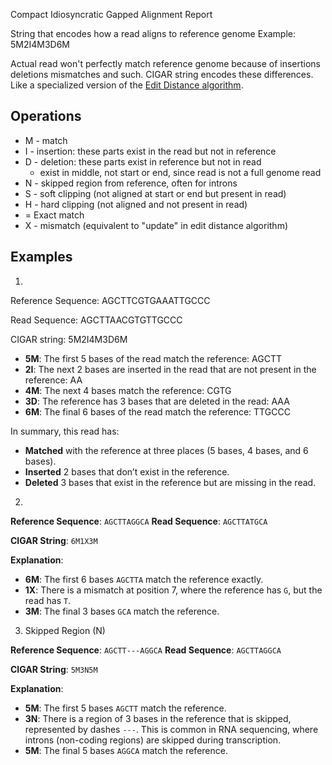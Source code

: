 Compact Idiosyncratic Gapped Alignment Report

String that encodes how a read aligns to reference genome
Example: 5M2I4M3D6M

Actual read won't perfectly match reference genome because of insertions deletions mismatches and such.
CIGAR string encodes these differences.
Like a specialized version of the [Edit Distance algorithm](https://medium.com/@ethannam/understanding-the-levenshtein-distance-equation-for-beginners-c4285a5604f0).

## Operations
- M - match
- I - insertion: these parts exist in the read but not in reference
- D - deletion: these parts exist in reference but not in read
	- exist in middle, not start or end, since read is not a full genome read
- N - skipped region from reference, often for introns
- S - soft clipping (not aligned at start or end but present in read)
- H - hard clipping (not aligned and not present in read)
- = Exact match
- X - mismatch (equivalent to "update" in edit distance algorithm)

## Examples
1)
Reference Sequence:
AGCTTCGTGAAATTGCCC

Read Sequence:
AGCTTAACGTGTTGCCC

CIGAR string:
5M2I4M3D6M

- **5M**: The first 5 bases of the read match the reference: AGCTT
- **2I**: The next 2 bases are inserted in the read that are not present in the reference: AA
- **4M**: The next 4 bases match the reference: CGTG
- **3D**: The reference has 3 bases that are deleted in the read: AAA
- **6M**: The final 6 bases of the read match the reference: TTGCCC

In summary, this read has:
- **Matched** with the reference at three places (5 bases, 4 bases, and 6 bases).
- **Inserted** 2 bases that don’t exist in the reference.
- **Deleted** 3 bases that exist in the reference but are missing in the read.

2)
**Reference Sequence**: 
`AGCTTAGGCA` 
**Read Sequence**: 
`AGCTTATGCA`

**CIGAR String**: `6M1X3M`

**Explanation**:

- **6M**: The first 6 bases `AGCTTA` match the reference exactly.
- **1X**: There is a mismatch at position 7, where the reference has `G`, but the read has `T`.
- **3M**: The final 3 bases `GCA` match the reference.

3) Skipped Region (N)

**Reference Sequence**: 
`AGCTT---AGGCA` 
**Read Sequence**:
`AGCTTAGGCA`

**CIGAR String**: `5M3N5M`

**Explanation**:

- **5M**: The first 5 bases `AGCTT` match the reference.
- **3N**: There is a region of 3 bases in the reference that is skipped, represented by dashes `---`. This is common in RNA sequencing, where introns (non-coding regions) are skipped during transcription.
- **5M**: The final 5 bases `AGGCA` match the reference.
